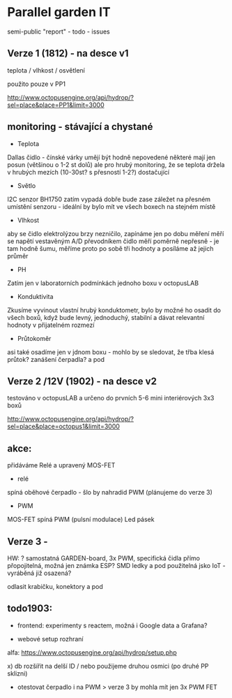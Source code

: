# Parallel garden IT

semi-public "report" - todo - issues


## Verze 1 (1812) - na desce v1

teplota / vlhkost / osvětlení

použito pouze v PP1 

http://www.octopusengine.org/api/hydrop/?sel=place&place=PP1&limit=3000

## monitoring - stávající a chystané

- Teplota 

Dallas čidlo - čínské várky umějí být hodně nepovedené
některé mají jen posun (většinou o 1-2 st dolů) 
ale pro hrubý monitoring, že se teplota držela v hrubých mezích (10-30st? s přesností 1-2?) dostačující

- Světlo

I2C senzor BH1750 zatím vypadá dobře
bude zase záležet na přesném umístění senzoru - ideální by bylo mít ve všech boxech na stejném místě

- Vlhkost

aby se čidlo elektrolýzou brzy nezničilo, zapínáme jen po dobu měření
měří se napětí vestavěným A/D převodníkem
čidlo měří poměrně nepřesně - je tam hodně šumu, měříme proto po sobě tři hodnoty a posíláme až jejich průměr 

- PH

Zatím jen v laboratorních podmínkách jednoho boxu v octopusLAB


- Konduktivita

Zkusíme vyvinout vlastní hrubý konduktometr, bylo by možné ho osadit do všech boxů, když bude levný, jednoduchý, stabilní a dávat relevantní hodnoty v přijatelném rozmezí

- Průtokoměr

asi také osadíme jen v jdnom boxu - mohlo by se sledovat, že třba klesá průtok? zanášení čerpadla? a pod


## Verze 2 /12V (1902) - na desce v2

testováno v octopusLAB a určeno do prvních 5-6 mini interiérových 3x3 boxů

http://www.octopusengine.org/api/hydrop/?sel=place&place=octopus1&limit=3000


## akce:

přidáváme Relé a upravený MOS-FET

- relé 

spíná oběhové čerpadlo - šlo by nahradid PWM (plánujeme do verze 3)


- PWM

MOS-FET spíná PWM (pulsní modulace) Led pásek

## Verze 3 - 

HW: ? samostatná GARDEN-board, 3x PWM, specifická čidla přímo přopojitelná, možná jen známka ESP? SMD ledky a pod
použitelná jsko IoT - vyráběná již osazená?

odlasit krabičku, konektory a pod

## todo1903:

- frontend:
experimenty s reactem, možná i Google data a Grafana?

- webové setup rozhraní

alfa:
https://www.octopusengine.org/api/hydrop/setup.php



x) db rozšířit na delší ID / nebo použijeme druhou osmici (po druhé PP sklizni)

- otestovat čerpadlo i na PWM > verze 3 by mohla mít jen 3x PWM FET

